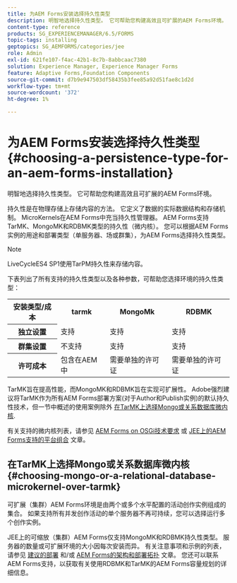 ```yaml
---
title: 为AEM Forms安装选择持久性类型
description: 明智地选择持久性类型。 它可帮助您构建高效且可扩展的AEM Forms环境。
content-type: reference
products: SG_EXPERIENCEMANAGER/6.5/FORMS
topic-tags: installing
geptopics: SG_AEMFORMS/categories/jee
role: Admin
exl-id: 621fe107-f4ac-42b1-8c7b-8abbcaac7380
solution: Experience Manager, Experience Manager Forms
feature: Adaptive Forms,Foundation Components
source-git-commit: d7b9e947503df58435b3fee85a92d51fae8c1d2d
workflow-type: tm+mt
source-wordcount: '372'
ht-degree: 1%

---
```


# 为AEM Forms安装选择持久性类型 {#choosing-a-persistence-type-for-an-aem-forms-installation}

明智地选择持久性类型。 它可帮助您构建高效且可扩展的AEM Forms环境。

持久性是在物理存储上存储内容的方法。 它定义了数据的实际数据结构和存储机制。 MicroKernels在AEM Forms中充当持久性管理器。 AEM Forms支持TarMK、MongoMK和RDBMK类型的持久性（微内核）。 您可以根据AEM Forms实例的用途和部署类型（单服务器、场或群集），为AEM Forms选择持久性类型。

>[!NOTE]
>
>LiveCycleES4 SP1使用TarPM持久性来存储内容。

下表列出了所有支持的持久性类型以及各种参数，可帮助您选择环境的持久性类型：

<table>
 <tbody>
  <tr>
   <th><strong>安装类型/成本</strong></th>
   <th><strong>tarmk</strong></th>
   <th><strong>MongoMk</strong></th>
   <th><strong>RDBMK</strong></th>
  </tr>
  <tr>
   <th><strong>独立设置</strong></th>
   <td>支持<br /> </td>
   <td>支持</td>
   <td>支持</td>
  </tr>
  <tr>
   <th><strong>群集设置</strong></th>
   <td>不支持</td>
   <td>支持</td>
   <td>支持</td>
  </tr>
  <tr>
   <th><strong>许可成本</strong></th>
   <td>包含在AEM中 </td>
   <td>需要单独的许可证</td>
   <td>需要单独的许可证</td>
  </tr>
 </tbody>
</table>

TarMK旨在提高性能，而MongoMK和RDBMK旨在实现可扩展性。 Adobe强烈建议将TarMK作为所有AEM Forms部署方案(对于Author和Publish实例)的默认持久性技术，但一节中概述的使用案例除外 [在TarMK上选择Mongo或关系数据库微内核](#p-choosing-mongo-or-a-relational-database-microkernel-over-tarmk-p).

有关支持的微内核列表，请参见 [AEM Forms on OSGi技术要求](/help/sites-deploying/technical-requirements.md) 或 [JEE上的AEM Forms支持的平台组合](/help/forms/using/aem-forms-jee-supported-platforms.md) 文章。

## 在TarMK上选择Mongo或关系数据库微内核 {#choosing-mongo-or-a-relational-database-microkernel-over-tarmk}

可扩展（集群）AEM Forms环境是由两个或多个水平配置的活动创作实例组成的集合。 如果支持所有并发创作活动的单个服务器不再可持续，您可以选择运行多个创作实例。

JEE上的可缩放（集群）AEM Forms仅支持MongoMK和RDBMK持久性类型。 服务器的数量或可扩展环境的大小因每次安装而异。 有关注意事项和示例的列表，请参见 [建议的部署](/help/sites-deploying/recommended-deploys.md) 和/或 [AEM Forms的架构和部署拓扑](/help/forms/using/aem-forms-architecture-deployment.md) 文章。 您还可以联系AEM Forms支持，以获取有关使用RDBMK和TarMK的AEM Forms容量规划的详细信息。
